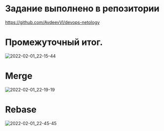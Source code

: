 # Задание выполнено в репозитории 

https://github.com/AvdeevVl/devops-netology

# Промежуточный итог.

![2022-02-01_22-15-44](https://user-images.githubusercontent.com/93952387/152039780-28cce91c-e995-4b09-b4a1-4fe5f7dbbc77.png)

# Merge

![2022-02-01_22-19-19](https://user-images.githubusercontent.com/93952387/152039929-a0213c5e-ef38-472d-9cb4-e13b636ba1b3.png)

# Rebase

![2022-02-01_22-45-45](https://user-images.githubusercontent.com/93952387/152040086-4fa6baf2-6d6d-49bd-9f80-ecc5e7d131a1.png)
